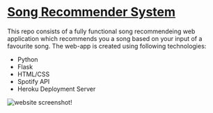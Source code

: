 # [Song Recommender System](https://song-recsys.herokuapp.com/)

This repo consists of a fully functional song recommendeing web application which recommends you a song based on your input of a favourite song.
The web-app is created using following technologies:
- Python
- Flask
- HTML/CSS
- Spotify API
- Heroku Deployment Server

![website screenshot!](https://github.com/kandekar007/song-recsys/blob/main/new-deployed-recsys.PNG)
